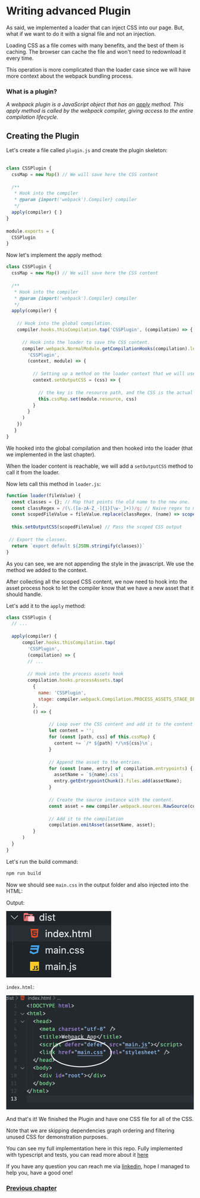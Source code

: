 
# Writing advanced Plugin

As said, we implemented a loader that can inject CSS into our page.
But, what if we want to do it with a signal file and not an injection.

Loading CSS as a file comes with many benefits, and the best of them is caching.
The browser can cache the file and won't need to redownload it every time.

This operation is more complicated than the loader case since we will have more context about the webpack bundling process.

### What is a plugin?

*A webpack plugin is a JavaScript object that has an [apply](https://developer.mozilla.org/en-US/docs/Web/JavaScript/Reference/Global_Objects/Function/apply) method. This apply method is called by the webpack compiler, giving access to the entire compilation lifecycle.*


## Creating the Plugin

Let's create a file called `plugin.js` and create the plugin skeleton: 

```js

class CSSPlugin {
  cssMap = new Map() // We will save here the CSS content

  /**
   * Hook into the compiler
   * @param {import('webpack').Compiler} compiler 
   */
  apply(compiler) { }
}

module.exports = {
  CSSPlugin
}

```


Now let's implement the apply method: 

```js 
class CSSPlugin {
  cssMap = new Map() // We will save here the CSS content

  /**
   * Hook into the compiler
   * @param {import('webpack').Compiler} compiler 
   */
  apply(compiler) {

    // Hook into the global compilation.
    compiler.hooks.thisCompilation.tap('CSSPlugin', (compilation) => {

      // Hook into the loader to save the CSS content.
      compiler.webpack.NormalModule.getCompilationHooks(compilation).loader.tap(
        'CSSPlugin',
        (context, module) => {

          // Setting up a method on the loader context that we will use inside the loader.
          context.setOutputCSS = (css) => {

            // the key is the resource path, and the CSS is the actual content.
            this.cssMap.set(module.resource, css)
          }
        }
      )
    })
   }
}
```


We hooked into the global compilation and then hooked into the loader (that we implemented in the last chapter).

When the loader content is reachable, we will add a `setOutputCSS` method to call it from the loader.

Now lets call this method in `loader.js`:

```js
function loader(fileValue) {
  const classes = {}; // Map that points the old name to the new one.
  const classRegex = /(\.([a-zA-Z_-]{1}[\w-_]+))/g; // Naive regex to match everything that start with dot.
  const scopedFileValue = fileValue.replace(classRegex, (name) => scope(name, this.resourcePath, classes)); // Replace the old class with the new one and add it to the classes object

  this.setOutputCSS(scopedFileValue) // Pass the scoped CSS output

 // Export the classes.
  return `export default ${JSON.stringify(classes)}`
}

```

As you can see, we are not appending the style in the javascript. We use the method we added to the context.

After collecting all the scoped CSS content, we now need to hook into the asset process hook to let the compiler know that we have a new asset that it should handle.

Let's add it to the `apply` method:

```js
class CSSPlugin {
  // ...

  apply(compiler) {
      compiler.hooks.thisCompilation.tap(
        'CSSPlugin', 
        (compilation) => {
        // ...

        // Hook into the process assets hook
        compilation.hooks.processAssets.tap(
          {
            name: 'CSSPlugin',
            stage: compiler.webpack.Compilation.PROCESS_ASSETS_STAGE_DERIVED
          },
          () => {

                // Loop over the CSS content and add it to the content variable
                let content = '';
                for (const [path, css] of this.cssMap) {
                  content += `/* ${path} */\n${css}\n`;
                }

                // Append the asset to the entries.
                for (const [name, entry] of compilation.entrypoints) {
                  assetName = `${name}.css`;
                  entry.getEntrypointChunk().files.add(assetName);
                }

                // Create the source instance with the content.
                const asset = new compiler.webpack.sources.RawSource(content, false);

                // Add it to the compilation
                compilation.emitAsset(assetName, asset);
          }
      )
  }
}
```

Let's run the build command:

```bash
npm run build
```

Now we should see `main.css` in the output folder and also injected into the HTML:

Output:

![Output](./assets/css-plugin-output.png)

`index.html`:

![HTML File](./assets/css-plugin-html-file.png)


And that's it!
We finished the Plugin and have one CSS file for all of the CSS.

Note that we are skipping dependencies graph ordering and filtering unused CSS for demonstration purposes.

You can see my full implementation here in this repo.
Fully implemented with typescript and tests, you can read more about it [here](../README.md)

If you have any question you can reach me via [linkedin](https://www.linkedin.com/in/tzach-bonfil-21b822187/), hope I managed to help you, have a good one!

### [Previous chapter](./css-loader.md)

